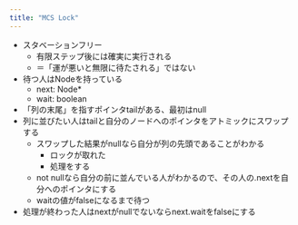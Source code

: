 ```yaml
---
title: "MCS Lock"
---
```


- スタベーションフリー
    - 有限ステップ後には確実に実行される
    - ＝「運が悪いと無限に待たされる」ではない
- 待つ人はNodeを持っている
    - next: Node*
    - wait: boolean
- 「列の末尾」を指すポインタtailがある、最初はnull
- 列に並びたい人はtailと自分のノードへのポインタをアトミックにスワップする
    - スワップした結果がnullなら自分が列の先頭であることがわかる
        - ロックが取れた
        - 処理をする
    - not nullなら自分の前に並んでいる人がわかるので、その人の.nextを自分へのポインタにする
    - waitの値がfalseになるまで待つ
- 処理が終わった人はnextがnullでないならnext.waitをfalseにする



